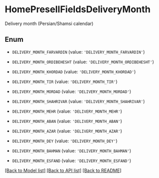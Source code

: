 # HomePresellFieldsDeliveryMonth

Delivery month (Persian/Shamsi calendar)

## Enum

* `DELIVERY_MONTH_FARVARDIN` (value: `'DELIVERY_MONTH_FARVARDIN'`)

* `DELIVERY_MONTH_ORDIBEHESHT` (value: `'DELIVERY_MONTH_ORDIBEHESHT'`)

* `DELIVERY_MONTH_KHORDAD` (value: `'DELIVERY_MONTH_KHORDAD'`)

* `DELIVERY_MONTH_TIR` (value: `'DELIVERY_MONTH_TIR'`)

* `DELIVERY_MONTH_MORDAD` (value: `'DELIVERY_MONTH_MORDAD'`)

* `DELIVERY_MONTH_SHAHRIVAR` (value: `'DELIVERY_MONTH_SHAHRIVAR'`)

* `DELIVERY_MONTH_MEHR` (value: `'DELIVERY_MONTH_MEHR'`)

* `DELIVERY_MONTH_ABAN` (value: `'DELIVERY_MONTH_ABAN'`)

* `DELIVERY_MONTH_AZAR` (value: `'DELIVERY_MONTH_AZAR'`)

* `DELIVERY_MONTH_DEY` (value: `'DELIVERY_MONTH_DEY'`)

* `DELIVERY_MONTH_BAHMAN` (value: `'DELIVERY_MONTH_BAHMAN'`)

* `DELIVERY_MONTH_ESFAND` (value: `'DELIVERY_MONTH_ESFAND'`)

[[Back to Model list]](../README.md#documentation-for-models) [[Back to API list]](../README.md#documentation-for-api-endpoints) [[Back to README]](../README.md)



